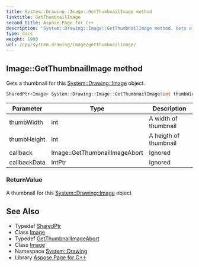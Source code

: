 ```yaml
---
title: System::Drawing::Image::GetThumbnailImage method
linktitle: GetThumbnailImage
second_title: Aspose.Page for C++
description: 'System::Drawing::Image::GetThumbnailImage method. Gets a thumbnail for this System::Drawing::Image object in C++.'
type: docs
weight: 1900
url: /cpp/system.drawing/image/getthumbnailimage/
---
```

## Image::GetThumbnailImage method


Gets a thumbnail for this [System::Drawing::Image](../) object.

```cpp
SharedPtr<Image> System::Drawing::Image::GetThumbnailImage(int thumbWidth, int thumbHeight, Image::GetThumbnailImageAbort callback, IntPtr callbackData)
```


| Parameter | Type | Description |
| --- | --- | --- |
| thumbWidth | int | A width of thumbnail |
| thumbHeight | int | A heigth of thumbnail |
| callback | Image::GetThumbnailImageAbort | Ignored |
| callbackData | IntPtr | Ignored |

### ReturnValue

A thumbnail for this [System::Drawing::Image](../) object

## See Also

* Typedef [SharedPtr](../../../system/sharedptr/)
* Class [Image](../)
* Typedef [GetThumbnailImageAbort](../getthumbnailimageabort/)
* Class [Image](../)
* Namespace [System::Drawing](../../)
* Library [Aspose.Page for C++](../../../)
